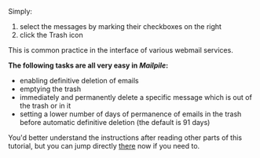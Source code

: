 Simply:

1. select the messages by marking their checkboxes on the right
2. click the Trash icon

This is common practice in the interface of various webmail services.

**The following tasks are all very easy in *Mailpile*:**

- enabling definitive deletion of emails
- emptying the trash
- immediately and permanently delete a specific message which is out of the trash or in it
- setting a lower number of days of permanence of emails in the trash before automatic definitive deletion (the default is 91 days)

You'd better understand the instructions after reading other parts of this tutorial, but you can jump directly [there](#deletingEmails) now if you need to.
